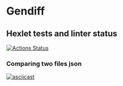 # Gendiff

## Hexlet tests and linter status

[![Actions Status](https://github.com/Ann-sv/frontend-project-46/actions/workflows/hexlet-check.yml/badge.svg)](https://github.com/Ann-sv/frontend-project-46/actions)

### Comparing two files json

[![asciicast](https://asciinema.org/a/RTdWvLegviYcb71uVVAXLdSUL.svg)](https://asciinema.org/a/RTdWvLegviYcb71uVVAXLdSUL)
